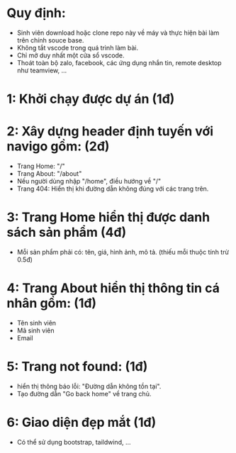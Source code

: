 # Quy định:

- Sinh viên download hoặc clone repo này về máy và thực hiện bài làm trên chính souce base.
- Không tắt vscode trong quá trình làm bài.
- Chỉ mở duy nhất một cửa sổ vscode.
- Thoát toàn bộ zalo, facebook, các ứng dụng nhắn tin, remote desktop như teamview, ...

# 1: Khởi chạy được dự án (1đ)

# 2: Xây dựng header định tuyến với navigo gồm: (2đ)

- Trang Home: "/"
- Trang About: "/about"
- Nếu người dùng nhập "/home", điều hướng về "/"
- Trang 404: Hiển thị khi đường dẫn không đúng với các trang trên.

# 3: Trang Home hiển thị được danh sách sản phẩm (4đ)

- Mỗi sản phẩm phải có: tên, giá, hình ảnh, mô tả.
  (thiếu mỗi thuộc tính trừ 0.5đ)

# 4: Trang About hiển thị thông tin cá nhân gồm: (1đ)

- Tên sinh viên
- Mã sinh viên
- Email

# 5: Trang not found: (1đ)

- hiển thị thông báo lỗi: "Đường dẫn không tồn tại".
- Tạo đường dẫn "Go back home" về trang chủ.

# 6: Giao diện đẹp mắt (1đ)

- Có thể sử dụng bootstrap, taildwind, ...
